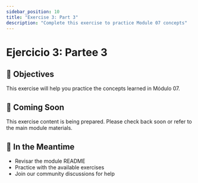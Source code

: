 ```yaml
---
sidebar_position: 10
title: "Exercise 3: Part 3"
description: "Complete this exercise to practice Module 07 concepts"
---
```


# Ejercicio 3: Partee 3

## 🎯 Objectives

This exercise will help you practice the concepts learned in Módulo 07.

## 📝 Coming Soon

This exercise content is being prepared. Please check back soon or refer to the main module materials.

## 🚀 In the Meantime

- Revisar the module README
- Practice with the available exercises
- Join our community discussions for help
